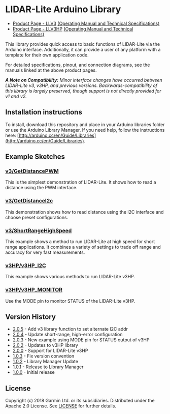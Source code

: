 # LIDAR-Lite Arduino Library

* [Product Page - LLV3](http://www.robotshop.com/en/lidar-lite-3-laser-rangefinder.html) [(Operating Manual and Technical Specifications)](http://www.robotshop.com/media/files/pdf2/pli-06-instruction.pdf)
* [Product Page - LLV3HP](https://www.robotshop.com/en/lidar-lite-3-laser-rangefinder-high-performance-llv3hp.html) [(Operating Manual and Technical Specifications)](https://www.robotshop.com/media/files/pdf2/rb-pli-17_-_llv3hp_-_operation_manual_and_technical_specifications.pdf)

This library provides quick access to basic functions of LIDAR-Lite
via the Arduino interface. Additionally, it can provide a user of any
platform with a template for their own application code.

For detailed specifications, pinout, and connection diagrams, see the manuals linked at the above product pages.

***A Note on Compatibility:*** *Minor interface changes have occurred between LIDAR-Lite v3, v3HP, and previous versions. Backwards-compatibility of this library is largely preserved, though support is not directly provided for v1 and v2.*

## Installation instructions
To install, download this repository and place in your Arduino libraries folder or use the Arduino Library Manager. If you need help, follow the instructions here: [http://arduino.cc/en/Guide/Libraries](http://arduino.cc/en/Guide/Libraries).

## Example Sketches
### [v3/GetDistancePWM](https://github.com/RobotShop/LIDARLite_v3_Arduino_Library/tree/master/examples/v3/GetDistanceI2c)
This is the simplest demonstration of LIDAR-Lite. It shows how to read a distance using the PWM interface.

### [v3/GetDistanceI2c](https://github.com/RobotShop/LIDARLite_v3_Arduino_Library/tree/master/examples/v3/GetDistancePwm)
This demonstration shows how to read distance using the I2C interface and choose preset configurations.

### [v3/ShortRangeHighSpeed](https://github.com/RobotShop/LIDARLite_v3_Arduino_Library/tree/master/examples/v3/ShortRangeHighSpeed)
This example shows a method to run LIDAR-Lite at high speed for short range applications. It combines a variety of settings to trade off range and accuracy for very fast measurements.

### [v3HP/v3HP_I2C](https://github.com/RobotShop/LIDARLite_v3_Arduino_Library/blob/master/examples/v3HP/v3HP_I2C/v3HP_I2C.ino)
This example shows various methods to run LIDAR-Lite v3HP.

### [v3HP/v3HP_MONITOR](https://github.com/RobotShop/LIDARLite_v3_Arduino_Library/blob/master/examples/v3HP/v3HP_MONITOR/v3HP_MONITOR.ino)
Use the MODE pin to monitor STATUS of the LIDAR-Lite v3HP.

## Version History
* [2.0.5](https://github.com/garmin/LIDARLite_Arduino_Library/tree/2.0.5) - Add v3 library function to set alternate I2C addr
* [2.0.4](https://github.com/garmin/LIDARLite_Arduino_Library/tree/2.0.4) - Update short-range, high-error configuration
* [2.0.3](https://github.com/garmin/LIDARLite_Arduino_Library/tree/2.0.3) - New example using MODE pin for STATUS output of v3HP
* [2.0.2](https://github.com/garmin/LIDARLite_Arduino_Library/tree/2.0.2) - Updates to v3HP library
* [2.0.0](https://github.com/garmin/LIDARLite_Arduino_Library/tree/2.0.0) - Support for LIDAR-Lite v3HP
* [1.0.3](https://github.com/garmin/LIDARLite_Arduino_Library/tree/1.0.3) - Fix version convention
* [1.0.2](https://github.com/garmin/LIDARLite_Arduino_Library/tree/v1.0.2) - Library Manager Update
* [1.0.1](https://github.com/garmin/LIDARLite_Arduino_Library/tree/v1.0.1) - Release to Library Manager
* [1.0.0](https://github.com/garmin/LIDARLite_Arduino_Library/tree/1.0.0) - Initial release

## License
Copyright (c) 2018 Garmin Ltd. or its subsidiaries. Distributed under the Apache 2.0 License.
See [LICENSE](LICENSE) for further details.
